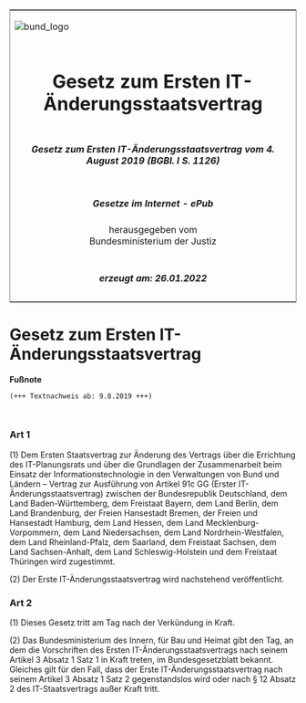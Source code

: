 <span id="DECKBLATT.html"></span>

<table border="0" frame="border" width="100%">

<tr valign="top">

<td align="left">

![bund\_logo](BfJ_2021_Web_de_de.gif)

</td>

<td align="right">

 

</td>

</tr>

<tr align="center" valign="middle">

<td colspan="2">

# Gesetz zum Ersten IT-Änderungsstaatsvertrag

</td>

</tr>

<tr align="center" valign="middle">

<td colspan="2">

##### Gesetz zum Ersten IT-Änderungsstaatsvertrag vom 4. August 2019 (BGBl. I S. 1126)

</td>

</tr>

<tr align="center" valign="middle">

<td colspan="2">

  
  

##### Gesetze im Internet - ePub  
  
herausgegeben vom  
Bundesministerium der Justiz

</td>

</tr>

<tr align="center" valign="bottom">

<td colspan="2">

  
  

##### erzeugt am: 26.01.2022

</td>

</tr>

</table>

<span id="BJNR112600019.html"></span>

# Gesetz zum Ersten IT-Änderungsstaatsvertrag

<div>

  
**Fußnote**

<div class="jnhtml">

<div>

<div class="jurAbsatz">

  

``` 
(+++ Textnachweis ab: 9.8.2019 +++)

 
```

</div>

</div>

</div>

</div>

<span id="BJNR112600019BJNE000100000.html"></span>

### Art 1  

<div>

<div class="jnhtml">

<div>

<div class="jurAbsatz">

(1) Dem Ersten Staatsvertrag zur Änderung des Vertrags über die
Errichtung des IT-Planungsrats und über die Grundlagen der
Zusammenarbeit beim Einsatz der Informationstechnologie in den
Verwaltungen von Bund und Ländern – Vertrag zur Ausführung von Artikel
91c GG (Erster IT-Änderungsstaatsvertrag) zwischen der Bundesrepublik
Deutschland, dem Land Baden-Württemberg, dem Freistaat Bayern, dem Land
Berlin, dem Land Brandenburg, der Freien Hansestadt Bremen, der Freien
und Hansestadt Hamburg, dem Land Hessen, dem Land
Mecklenburg-Vorpommern, dem Land Niedersachsen, dem Land
Nordrhein-Westfalen, dem Land Rheinland-Pfalz, dem Saarland, dem
Freistaat Sachsen, dem Land Sachsen-Anhalt, dem Land Schleswig-Holstein
und dem Freistaat Thüringen wird zugestimmt.

</div>

<div class="jurAbsatz">

(2) Der Erste IT-Änderungsstaatsvertrag wird nachstehend veröffentlicht.

</div>

</div>

</div>

</div>

<span id="BJNR112600019BJNE000200000.html"></span>

### Art 2  

<div>

<div class="jnhtml">

<div>

<div class="jurAbsatz">

(1) Dieses Gesetz tritt am Tag nach der Verkündung in Kraft.

</div>

<div class="jurAbsatz">

(2) Das Bundesministerium des Innern, für Bau und Heimat gibt den Tag,
an dem die Vorschriften des Ersten IT-Änderungsstaatsvertrags nach
seinem Artikel 3 Absatz 1 Satz 1 in Kraft treten, im Bundesgesetzblatt
bekannt. Gleiches gilt für den Fall, dass der Erste
IT-Änderungsstaatsvertrag nach seinem Artikel 3 Absatz 1 Satz 2
gegenstandslos wird oder nach § 12 Absatz 2 des IT-Staatsvertrags außer
Kraft tritt.

</div>

</div>

</div>

</div>
